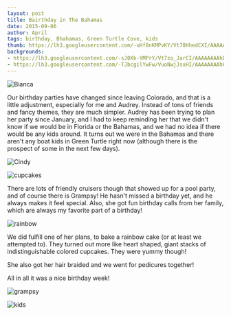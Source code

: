 ```yaml
---
layout: post
title: Bairthday in The Bahamas
date: 2015-09-06
author: April
tags: birthday, Bhahamas, Green Turtle Cove, kids
thumb: https://lh3.googleusercontent.com/-uHf8nKMPvKY/Vt70HhedCXI/AAAAAAAAhDY/IgBzZCPgKbU/s640/blogger-image--736706696.jpg
backgrounds:
- https://lh3.googleusercontent.com/-sJ0Xk-YMPrY/Vt7zo_JarCI/AAAAAAAAhDI/JO05H76fQQk/s640/blogger-image--219539040.jpg
- https://lh3.googleusercontent.com/-TJbcgilYwFw/VuoNwjJsxHI/AAAAAAAAhKI/mI27J2bJxd8/s640/blogger-image--2122876611.jpg
---
```


![Bianca](https://lh3.googleusercontent.com/-kha2pR-M-bQ/Vt7zv4IvAwI/AAAAAAAAhDM/oYy1pE9RGeY/s640/blogger-image-1574618100.jpg)

Our birthday parties have changed since leaving Colorado, and that is a little adjustment, especially for me and Audrey. Instead of tons of friends and fancy themes, they are much simpler. Audrey has been trying to plan her party since January, and I had to keep reminding her that we didn't know if we would be in Florida or the Bahamas, and we had no idea if there would be any kids around. It turns out we were in the Bahamas and there aren't any boat kids in Green Turtle right now (although there is the prospect of some in the next few days). 

![Cindy](https://lh3.googleusercontent.com/-HSNgF_LEsyo/Vt70nqGqtAI/AAAAAAAAhDs/a8JTAy8ki6c/s640/blogger-image-1118732041.jpg)

![cupcakes](https://lh3.googleusercontent.com/-sJ0Xk-YMPrY/Vt7zo_JarCI/AAAAAAAAhDI/JO05H76fQQk/s640/blogger-image--219539040.jpg)

There are lots of friendly cruisers though that showed up for a pool party, and of course there is Grampsy! He hasn't missed a birthday yet, and he always makes it feel special. Also, she got fun birthday calls from her family, which are always my favorite part of a birthday! 

![rainbow](https://lh3.googleusercontent.com/-IwcJGqEiN30/Vt7ziK8x1VI/AAAAAAAAhDE/9aTn-6Rv1mY/s640/blogger-image--1123110788.jpg)

We did fulfill one of her plans, to bake a rainbow cake (or at least we attempted to). They turned out more like heart shaped, giant stacks of indistinguishable colored cupcakes. They were yummy though! 

She also got her hair braided and we went for pedicures together! 

All in all it was a nice birthday week! 

![grampsy](https://lh3.googleusercontent.com/-17geKR7NfdQ/Vt7zW0fs8GI/AAAAAAAAhC8/vskzQCi7s0k/s640/blogger-image--391773586.jpg)

![kids](https://lh3.googleusercontent.com/-TJbcgilYwFw/VuoNwjJsxHI/AAAAAAAAhKI/mI27J2bJxd8/s640/blogger-image--2122876611.jpg)

